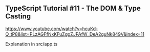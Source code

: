 ## TypeScript Tutorial #11 - The DOM & Type Casting

https://www.youtube.com/watch?v=hcuKd-Q_tP8&list=PLzAGFfNxKFuZgoZJPAfW_DeA2guNk849V&index=11

Explanation in src/app.ts
